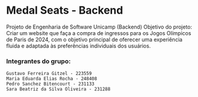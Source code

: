# Medal Seats - Backend
Projeto de Engenharia de Software Unicamp (Backend)
Objetivo do projeto: Criar um website que faça a compra de ingressos para os Jogos Olímpicos de Paris de 2024, com o objetivo principal de oferecer uma experiência fluida e adaptada às preferências individuais dos usuários.

### Integrantes do grupo:
    Gustavo Ferreira Gitzel - 223559
    Maria Eduarda Elias Rocha - 248408
    Pedro Sanchez Bitencourt - 231133
    Sara Beatriz da Silva Oliveira - 231288
